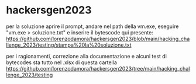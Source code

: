 # hackersgen2023
per la soluzione aprire il prompt, andare nel path della vm.exe, eseguire "vm.exe > soluzione.txt" e inserire il bytescode qui presente:
https://github.com/lorenzodamora/hackersgen2023/blob/main/hacking_challenge_2023/testing/stampa%20la%20soluzione.txt

per i ragionamenti, correzione alla documentazione e alcuni test di bytecodes sta tutto nel .xlsx di questa cartella
https://github.com/lorenzodamora/hackersgen2023/tree/main/hacking_challenge_2023/testing
